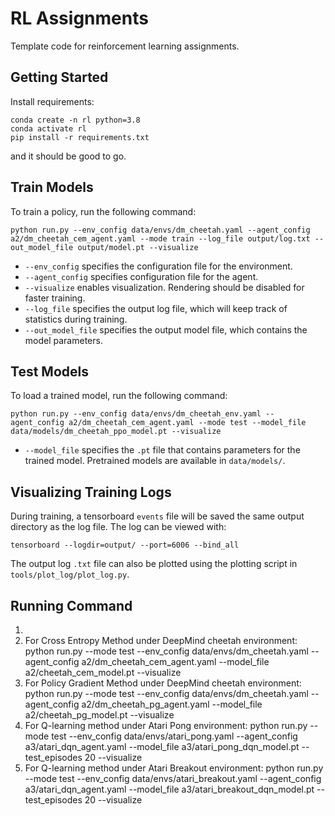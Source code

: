 # RL Assignments

Template code for reinforcement learning assignments.

## Getting Started

Install requirements:

```
conda create -n rl python=3.8
conda activate rl
pip install -r requirements.txt
```



and it should be good to go.


## Train Models

To train a policy, run the following command:

``python run.py --env_config data/envs/dm_cheetah.yaml --agent_config a2/dm_cheetah_cem_agent.yaml --mode train --log_file output/log.txt --out_model_file output/model.pt --visualize``

- `--env_config` specifies the configuration file for the environment.
- `--agent_config` specifies configuration file for the agent.
- `--visualize` enables visualization. Rendering should be disabled for faster training.
- `--log_file` specifies the output log file, which will keep track of statistics during training.
- `--out_model_file` specifies the output model file, which contains the model parameters.

## Test Models

To load a trained model, run the following command:

``python run.py --env_config data/envs/dm_cheetah_env.yaml --agent_config a2/dm_cheetah_cem_agent.yaml --mode test --model_file data/models/dm_cheetah_ppo_model.pt --visualize``

- `--model_file` specifies the `.pt` file that contains parameters for the trained model. Pretrained models are available in `data/models/`.


## Visualizing Training Logs

During training, a tensorboard `events` file will be saved the same output directory as the log file. The log can be viewed with:

``tensorboard --logdir=output/ --port=6006 --bind_all``


The output log `.txt` file can also be plotted using the plotting script in `tools/plot_log/plot_log.py`.


## Running Command

1. 
2. For Cross Entropy Method under DeepMind cheetah environment:
python run.py  --mode test --env_config data/envs/dm_cheetah.yaml --agent_config a2/dm_cheetah_cem_agent.yaml --model_file a2/cheetah_cem_model.pt --visualize 
3. For Policy Gradient Method under DeepMind cheetah environment:
python run.py  --mode test --env_config data/envs/dm_cheetah.yaml --agent_config a2/dm_cheetah_pg_agent.yaml --model_file a2/cheetah_pg_model.pt --visualize
4. For Q-learning method under Atari Pong environment:
python run.py --mode test --env_config data/envs/atari_pong.yaml --agent_config a3/atari_dqn_agent.yaml --model_file a3/atari_pong_dqn_model.pt --test_episodes 20 --visualize
5. For Q-learning method under Atari Breakout environment:
python run.py --mode test --env_config data/envs/atari_breakout.yaml --agent_config a3/atari_dqn_agent.yaml --model_file a3/atari_breakout_dqn_model.pt --test_episodes 20 --visualize